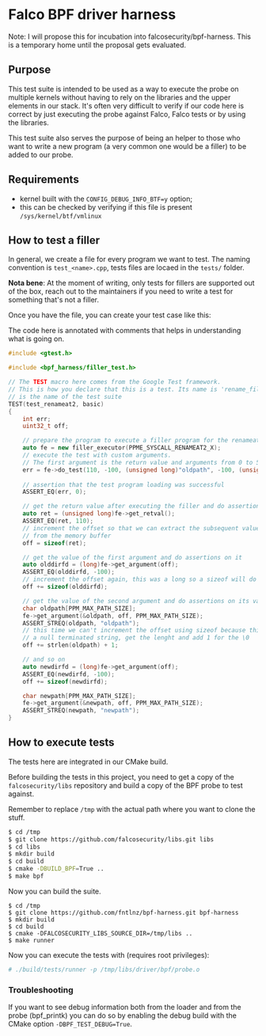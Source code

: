 # Falco BPF driver harness

Note: I will propose this for incubation into falcosecurity/bpf-harness. This is a
temporary home until the proposal gets evaluated.


## Purpose

This test suite is intended to be used as a way to execute the probe on multiple kernels without having to rely on the
libraries and the upper elements in our stack. It's often very difficult to verify if our code here is correct by just
executing the probe against Falco, Falco tests or by using the libraries.

This test suite also serves the purpose of being an helper to those who want to write a new program (a very common one
would be a filler) to be added to our probe.

## Requirements

- kernel built with the `CONFIG_DEBUG_INFO_BTF=y` option;
- this can be checked by verifying if this file is present `/sys/kernel/btf/vmlinux`


## How to test a filler

In general, we create a file for every program we want to test. The naming convention
is `test_<name>.cpp`, tests files are locaed in the `tests/` folder.

**Nota bene**: At the moment of writing, only tests for fillers are supported out of the box, reach out
to the maintainers if you need to write a test for something that's not a filler.

Once you have the file, you can create your test case like this:

The code here is annotated with comments that helps in understanding what is going on.


```cpp
#include <gtest.h>

#include <bpf_harness/filler_test.h>

// The TEST macro here comes from the Google Test framework.
// This is how you declare that this is a test. Its name is 'rename_file' and `test_renameat2` is
// is the name of the test suite
TEST(test_renameat2, basic)
{
	int err;
	uint32_t off;

	// prepare the program to execute a filler program for the renameat2 syscall (PPME_SYSCALL_RENAMEAT2_X)
	auto fe = new filler_executor(PPME_SYSCALL_RENAMEAT2_X);
	// execute the test with custom arguments.
	// The first argument is the return value and arguments from 0 to 5 can be passed.
	err = fe->do_test(110, -100, (unsigned long)"oldpath", -100, (unsigned long)"newpath");
	
	// assertion that the test program loading was successful
	ASSERT_EQ(err, 0);

	// get the return value after executing the filler and do assertions on it
	auto ret = (unsigned long)fe->get_retval();
	ASSERT_EQ(ret, 110);
	// increment the offset so that we can extract the subsequent values
	// from the memory buffer
	off = sizeof(ret); 

	// get the value of the first argument and do assertions on it
	auto olddirfd = (long)fe->get_argument(off);
	ASSERT_EQ(olddirfd, -100);
	// increment the offset again, this was a long so a sizeof will do again
	off += sizeof(olddirfd);

	// get the value of the second argument and do assertions on its value
	char oldpath[PPM_MAX_PATH_SIZE];
	fe->get_argument(&oldpath, off, PPM_MAX_PATH_SIZE);
	ASSERT_STREQ(oldpath, "oldpath");
	// this time we can't increment the offset using sizeof because this was
	// a null terminated string, get the lenght and add 1 for the \0
	off += strlen(oldpath) + 1;

	// and so on
	auto newdirfd = (long)fe->get_argument(off);
	ASSERT_EQ(newdirfd, -100);
	off += sizeof(newdirfd);

	char newpath[PPM_MAX_PATH_SIZE];
	fe->get_argument(&newpath, off, PPM_MAX_PATH_SIZE);
	ASSERT_STREQ(newpath, "newpath");
}
```

## How to execute tests

The tests here are integrated in our CMake build.

Before building the tests in this project, you need
to get a copy of the `falcosecurity/libs` repository and
build a copy of the BPF probe to test against.

Remember to replace `/tmp` with the actual path where you want to clone the stuff.

```bash
$ cd /tmp
$ git clone https://github.com/falcosecurity/libs.git libs
$ cd libs
$ mkdir build
$ cd build
$ cmake -DBUILD_BPF=True ..
$ make bpf
```

Now you can build the suite.


```
$ cd /tmp
$ git clone https://github.com/fntlnz/bpf-harness.git bpf-harness
$ mkdir build
$ cd build
$ cmake -DFALCOSECURITY_LIBS_SOURCE_DIR=/tmp/libs ..
$ make runner
```

Now you can execute the tests with (requires root privileges):

```bash
# ./build/tests/runner -p /tmp/libs/driver/bpf/probe.o
```

### Troubleshooting
If you want to see debug information both from the loader and from the probe (bpf_printk) you can do so by
enabling the debug build with the CMake option `-DBPF_TEST_DEBUG=True`.
